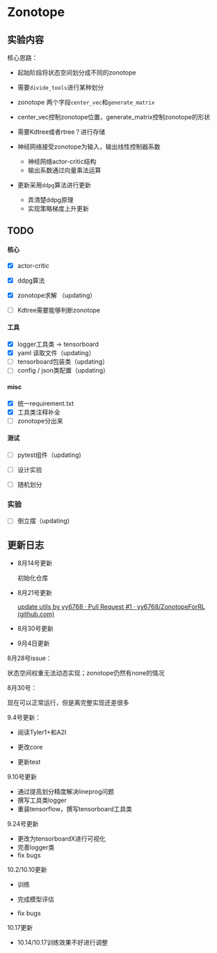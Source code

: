 # Zonotope

## 实验内容

核心思路：

-  起始阶段将状态空间划分成不同的zonotope
  - 需要`divide_tools`进行某种划分
  - zonotope 两个字段`center_vec`和`generate_matrix`
  - center_vec控制zonotope位置，generate_matrix控制zonotope的形状
  - 需要Kdtree或者rtree？进行存储
- 神经网络接受zonotope为输入，输出线性控制器系数
  - 神经网络actor-critic结构
  - 输出系数通过向量乘法运算

- 更新采用`ddpg`算法进行更新

  - 弄清楚ddpg原理
  - 实现策略梯度上升更新

  



## TODO

#### 核心

- [x] actor-critic

- [x] ddpg算法

- [x] zonotope求解 （updating）

- [ ] Kdtree需要能够判断zonotope


#### 工具

- [x] logger工具类 -> tensorboard
- [x] yaml 读取文件（updating）
- [ ] tensorboard包装类（updating）
- [ ] config / json类配置（updating）

#### misc
- [x] 统一requirement.txt
- [x] 工具类注释补全
- [ ] zonotope分出来

#### 测试

- [ ] pytest组件（updating)
- [ ] 设计实验
- [ ] 随机划分



### 实验

- [ ] 倒立摆（updating)


## 更新日志

- 8月14号更新

  初始化仓库

- 8月21号更新

  [update utils by yy6768 · Pull Request #1 · yy6768/ZonotopeForRL (github.com)](https://github.com/yy6768/ZonotopeForRL/pull/1)

- 8月30号更新

- 9月4日更新



8月28号issue：

状态空间权重无法动态实现；zonotope仍然有none的情况

8月30号：

现在可以正常运行，但是离完整实现还差很多



9.4号更新：

- 阅读Tyler1+和A2I

- 更改core
- 更新test



9.10号更新

- 通过提高划分精度解决lineprog问题
- 撰写工具类logger
- 重装tensorflow，撰写tensorboard工具类



9.24号更新

- 更改为tensorboardX进行可视化
- 完善logger类
- fix bugs



10.2/10.10更新

- 训练
- 完成模型评估

- fix bugs

10.17更新 

- 10.14/10.17训练效果不好进行调整